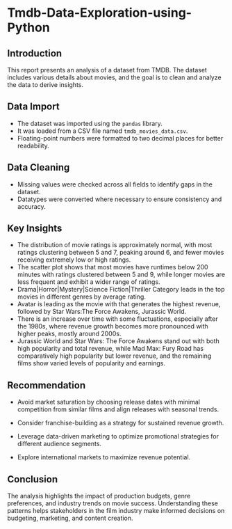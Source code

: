 # Tmdb-Data-Exploration-using-Python

## Introduction
This report presents an analysis of a dataset from TMDB. The dataset includes various details about movies, and the goal is to clean and analyze the data to derive insights.

## Data Import
- The dataset was imported using the `pandas` library.
- It was loaded from a CSV file named `tmdb_movies_data.csv`.
- Floating-point numbers were formatted to two decimal places for better readability.

## Data Cleaning
- Missing values were checked across all fields to identify gaps in the dataset.
- Datatypes were converted where necessary to ensure consistency and accuracy.

## Key Insights
- The distribution of movie ratings is approximately normal, with most ratings clustering between 5 and 7, peaking around 6, and fewer movies receiving extremely low or high ratings.
- The scatter plot shows that most movies have runtimes below 200 minutes with ratings clustered between 5 and 9, while longer movies are less frequent and exhibit a wider range of ratings.
- Drama|Horror|Mystery|Science Fiction|Thriller Category leads in the top movies in different genres by average rating.
- Avatar is leading as the movie with that generates the highest revenue, followed by Star Wars:The Force Awakens, Jurassic World.
- There is an increase over time with some fluctuations, especially after the 1980s, where revenue growth becomes more pronounced with higher peaks, mostly around 2000s.
- Jurassic World and Star Wars: The Force Awakens stand out with both high popularity and total revenue, while Mad Max: Fury Road has comparatively high popularity but lower revenue, and the remaining films show varied levels of popularity and earnings.

## Recommendation
- Avoid market saturation by choosing release dates with minimal competition from similar films and align releases with seasonal trends.

- Consider franchise-building as a strategy for sustained revenue growth.

- Leverage data-driven marketing to optimize promotional strategies for different audience segments.

- Explore international markets to maximize revenue potential.

## Conclusion
The analysis highlights the impact of production budgets, genre preferences, and industry trends on movie success.
Understanding these patterns helps stakeholders in the film industry make informed decisions on budgeting, marketing, and content creation.

